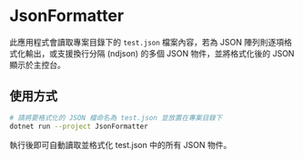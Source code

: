 # JsonFormatter

此應用程式會讀取專案目錄下的 `test.json` 檔案內容，若為 JSON 陣列則逐項格式化輸出，或支援換行分隔 (ndjson) 的多個 JSON 物件，並將格式化後的 JSON 顯示於主控台。

## 使用方式

```bash
# 請將要格式化的 JSON 檔命名為 test.json 並放置在專案目錄下
dotnet run --project JsonFormatter
```
執行後即可自動讀取並格式化 test.json 中的所有 JSON 物件。
